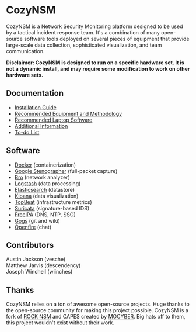 # CozyNSM

CozyNSM is a Network Security Monitoring platform designed to be used by a tactical incident response team. It's a combination of many open-source software tools deployed on several pieces of equipment that provide large-scale data collection, sophisticated visualization, and team communication.

**Disclaimer: CozyNSM is designed to run on a specific hardware set. It is not a dynamic install, and may require some modification to work on other hardware sets.**

## Documentation

* [Installation Guide](docs/INSTALL.md)
* [Recommended Equipment and Methodology](docs/EQUIPMENT.md)
* [Recommended Laptop Software](docs/LAPTOP.md)
* [Additional Information](docs/INFO.md)
* [To-do List](docs/TODO.md)

## Software
* [Docker](https://www.docker.com/) (containerization)
* [Google Stenographer](https://github.com/google/stenographer) (full-packet capture)
* [Bro](https://github.com/bro/bro) (network analyzer)
* [Logstash](https://github.com/elastic/logstash) (data processing)
* [Elasticsearch](https://github.com/elastic/elasticsearch) (datastore)
* [Kibana](https://github.com/elastic/kibana) (data visualization)
* [TopBeat](https://www.elastic.co/downloads/beats/topbeat) (infrastructure metrics)
* [Suricata](https://suricata-ids.org/) (signature-based IDS)
* [FreeIPA](https://www.freeipa.org/page/Main_Page) (DNS, NTP, SSO)
* [Gogs](https://github.com/gogits/gogs) (git and wiki)
* [Openfire](http://www.igniterealtime.org/projects/openfire/) (chat)

## Contributors

Austin Jackson (vesche)  
Matthew Jarvis (descendency)  
Joseph Winchell (wiinches)

## Thanks

CozyNSM relies on a ton of awesome open-source projects. Huge thanks to the open-source community for making this project possible. CozyNSM is a fork of [ROCK NSM](http://rocknsm.io) and CAPES created by [MOCYBER](https://github.com/CyberAnalyticDevTeam). Big hats off to them, this project wouldn't exist without their work.